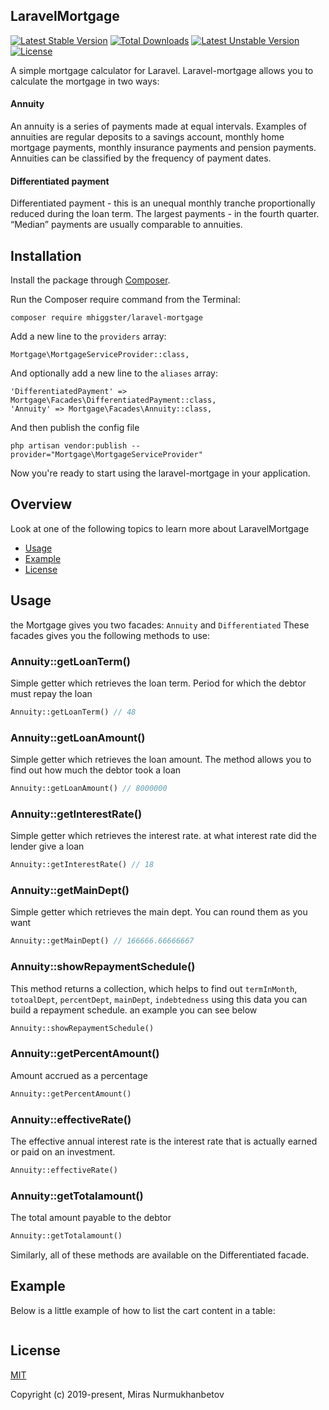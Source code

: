 ## LaravelMortgage
[![Latest Stable Version](https://poser.pugx.org/mhiggster/laravel-mortgage/version)](https://packagist.org/packages/mhiggster/laravel-mortgage)
[![Total Downloads](https://poser.pugx.org/mhiggster/laravel-mortgage/downloads)](https://packagist.org/packages/mhiggster/laravel-mortgage)
[![Latest Unstable Version](https://poser.pugx.org/mhiggster/laravel-mortgage/v/unstable)](//packagist.org/packages/mhiggster/laravel-mortgage)
[![License](https://poser.pugx.org/mhiggster/laravel-mortgage/license)](https://packagist.org/packages/mhiggster/laravel-mortgage)

A simple mortgage calculator for Laravel.
Laravel-mortgage allows you to calculate the mortgage in two ways:

#### Annuity

An annuity is a series of payments made at equal intervals. Examples of annuities are regular deposits to a savings account, monthly home mortgage payments, monthly insurance payments and pension payments. Annuities can be classified by the frequency of payment dates.

#### Differentiated payment

Differentiated payment - this is an unequal monthly tranche proportionally reduced during the loan term. The largest payments - in the fourth quarter. “Median” payments are usually comparable to annuities.

## Installation

Install the package through [Composer](http://getcomposer.org/). 

Run the Composer require command from the Terminal:

    composer require mhiggster/laravel-mortgage
    
Add a new line to the `providers` array:

    Mortgage\MortgageServiceProvider::class,

And optionally add a new line to the `aliases` array:

    'DifferentiatedPayment' => Mortgage\Facades\DifferentiatedPayment::class,
    'Annuity' => Mortgage\Facades\Annuity::class,

And then publish the config file

    php artisan vendor:publish --provider="Mortgage\MortgageServiceProvider"

Now you're ready to start using the laravel-mortgage in your application.

## Overview
Look at one of the following topics to learn more about LaravelMortgage

* [Usage](#usage)
* [Example](#example)
* [License](#license)

## Usage


the Mortgage gives you two facades: 
`Annuity` and `Differentiated`
These facades gives you the following methods to use:

### Annuity::getLoanTerm()

Simple getter which retrieves the loan term. Period for which the debtor must repay the loan

```php
Annuity::getLoanTerm() // 48
```

### Annuity::getLoanAmount()

Simple getter which retrieves the loan amount. The method allows you to find out 
how much the debtor took a loan

```php
Annuity::getLoanAmount() // 8000000
```

### Annuity::getInterestRate()

Simple getter which retrieves the interest rate. at what interest rate did the lender give a loan

```php
Annuity::getInterestRate() // 18
```

### Annuity::getMainDept()

Simple getter which retrieves the main dept. You can round them as you want

```php
Annuity::getMainDept() // 166666.66666667
```

### Annuity::showRepaymentSchedule()

This method returns a collection, which helps to find out `termInMonth`, `totoalDept`, `percentDept`, `mainDept`, `indebtedness` using this data you can build a repayment schedule. an example you can see below

```php
Annuity::showRepaymentSchedule()
```

### Annuity::getPercentAmount()

Amount accrued as a percentage

```php
Annuity::getPercentAmount()
```

### Annuity::effectiveRate()

The effective annual interest rate is the interest rate that is actually earned or paid on an investment.

```php
Annuity::effectiveRate()
```

### Annuity::getTotalamount()

The total amount payable to the debtor

```php
Annuity::getTotalamount()
```
Similarly, all of these methods are available on the Differentiated facade.

## Example

Below is a little example of how to list the cart content in a table:

```php

```


## License

[MIT](https://github.com/Mhiggster/laravel-mortgage/blob/master/LICENSE.md)

Copyright (c) 2019-present, Miras Nurmukhanbetov